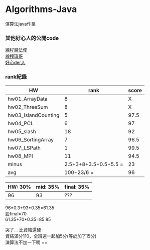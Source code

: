 # Algorithms-Java
演算法java作業

### 其他好心人的公開code
[線程魔法使](https://github.com/liao2000/Algorithms-Meet-Java)  
[線程瑋哥](https://github.com/wei-coding/Algorithm)  
[好心der人](https://github.com/tomy0000000/NCHU-Algorithms)  

### rank紀錄
| HW | rank  | score |
| -------- | -------- | ---| 
| hw01_ArrayData     | 8     | X |
|hw02_ThreeSum| 8  | X |
|hw03_IslandCounting| 5  | 97.5 |
|hw04_PCL| 6  | 97 |
|hw05_slash| 18  | 92 |
|hw06_SortingArray| 7  | 96.5 |
|hw07_LSPath| 1  | 99.5 |
|hw08_MPI| 11 | 94.5 |
|minus | 2.5+3+8+3.5+0.5+5.5 =| 23 |
|avg| 100-23/6 =| 96|


|HW: 30% |mid: 35%|final: 35%|
| ---- | --|--|
|96|93|???|

96\*0.3+93\*0.35=61.35   
設final=70   
61.35+70*0.35=85.85   

哭了...
比資結還硬  
資結滿分110，全班還一起加5分(等於加了15分)    
演算法不加一下嗎 ==  
